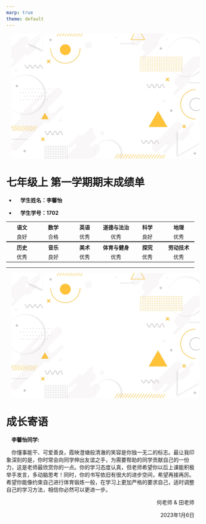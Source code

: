 ```yaml
---
marp: true
theme: default
---
```



![bg opacity:.40](bg6.png)
# 七年级上 第一学期期末成绩单
* **<p align="left">学生姓名：李馨怡**
* **<p align="left">学生学号：1702**
<table style="margin: 0 auto;">
 <tr>
  <th style="width:150px">
   语文
  </th>
  <th style="width:150px">
   数学
  </th>
  <th style="width:150px">
   英语
  </th>
  <th style="width:150px">
   道德与法治
  </th>
  <th style="width:150px">
   科学
  </th>
  <th style="width:150px">
   地理
  </th>
 </tr>
 <tr>
  <td style="text-align:center">
   良好
  </td>
  <td style="text-align:center">
   合格
  </td>
  <td style="text-align:center">
   优秀
  </td>
  <td style="text-align:center">
   优秀
  </td>
  <td style="text-align:center">
   良好
  </td>
  <td style="text-align:center">
   优秀
  </td>
 </tr>
</table>
<table style="margin: 0 auto;">
 <tr>
  <th style="width:150px">
   历史
  </th>
  <th style="width:150px">
   音乐
  </th>
  <th style="width:150px">
   美术
  </th>
  <th style="width:150px">
   体育与健身
  </th>
  <th style="width:150px">
   探究
  </th>
  <th style="width:150px">
   劳动技术
  </th>
 </tr>
 <tr>
  <td style="text-align:center">
   优秀
  </td>
  <td style="text-align:center">
   良好
  </td>
  <td style="text-align:center">
   优秀
  </td>
  <td style="text-align:center">
   优秀
  </td>
  <td style="text-align:center">
   优秀
  </td>
  <td style="text-align:center">
   优秀
  </td>
 </tr>
</table>

--- 
![bg opacity:.40](bg6.png)
# 成长寄语 
**<body>李馨怡同学: </body>**
<style>p {text-indent:1em;}</style>
<p>你懂事能干、可爱善良，霞映澄塘般清澈的笑容是你独一无二的标志。最让我印象深刻的是，你时常会向同学伸出友谊之手，为需要帮助的同学贡献自己的一份力，这是老师最欣赏你的一点。你的学习态度认真，但老师希望你以后上课能积极举手发言，多动脑思考！同时，你的书写依旧有很大的进步空间，希望再接再厉。希望你能像约束自己进行体育锻炼一般，在学习上更加严格的要求自己，适时调整自己的学习方法，相信你必然可以更进一步。

<p align="right">何老师 & 田老师</p>
<p align="right">2023年1月6日</p>